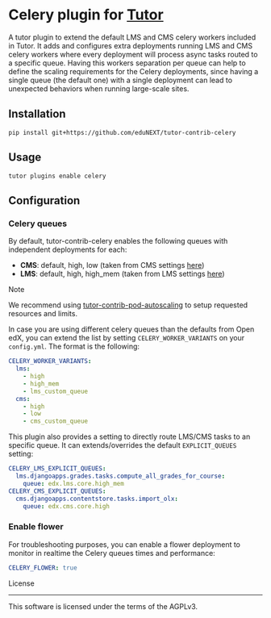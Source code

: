 # Celery plugin for [Tutor](https://docs.tutor.edly.io)

A tutor plugin to extend the default LMS and CMS celery workers included in Tutor.
It adds and configures extra deployments running LMS and CMS celery workers where
every deployment will process async tasks routed to a specific queue. Having this
workers separation per queue can help to define the scaling requirements for the Celery
deployments, since having a single queue (the default one) with a single deployment can
lead to unexpected behaviors when running large-scale sites.

## Installation

```shell
pip install git+https://github.com/eduNEXT/tutor-contrib-celery
```

## Usage

```shell
tutor plugins enable celery
```

## Configuration

### Celery queues

By default, tutor-contrib-celery enables the following queues with independent deployments
for each:

- **CMS**: default, high, low (taken from CMS settings [here](https://github.com/openedx/edx-platform/blob/open-release/redwood.master/cms/envs/common.py#L1578-L1582))
- **LMS**: default, high, high_mem (taken from LMS settings [here](https://github.com/openedx/edx-platform/blob/open-release/redwood.master/lms/envs/common.py#L2913-L2917))

> [!NOTE]
> We recommend using [tutor-contrib-pod-autoscaling](https://github.com/eduNEXT/tutor-contrib-pod-autoscaling)
> to setup requested resources and limits.

In case you are using different celery queues than the defaults from Open edX, you can
extend the list by setting `CELERY_WORKER_VARIANTS` on your `config.yml`. The format is the following:

```yaml
CELERY_WORKER_VARIANTS:
  lms:
    - high
    - high_mem
    - lms_custom_queue
  cms:
    - high
    - low
    - cms_custom_queue
```

This plugin also provides a setting to directly route LMS/CMS tasks to an specific queue. It can extends/overrides
the default `EXPLICIT_QUEUES` setting:

```yaml
CELERY_LMS_EXPLICIT_QUEUES:
  lms.djangoapps.grades.tasks.compute_all_grades_for_course:
    queue: edx.lms.core.high_mem
CELERY_CMS_EXPLICIT_QUEUES:
  cms.djangoapps.contentstore.tasks.import_olx:
    queue: edx.cms.core.high
```

### Enable flower

For troubleshooting purposes, you can enable a flower deployment to monitor in realtime the Celery queues
times and performance:

```yaml
CELERY_FLOWER: true
```

License
*******

This software is licensed under the terms of the AGPLv3.
